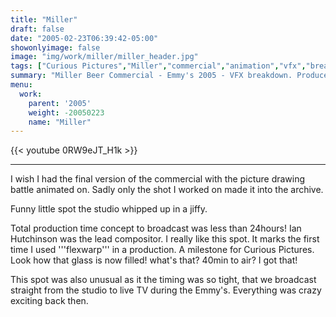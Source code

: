 ```yaml
---
title: "Miller"
draft: false
date: "2005-02-23T06:39:42-05:00"
showonlyimage: false
image: "img/work/miller/miller_header.jpg"
tags: ["Curious Pictures","Miller","commercial","animation","vfx","breakdown"]
summary: "Miller Beer Commercial - Emmy's 2005 - VFX breakdown. Produced by Curious Pictures."
menu:
  work:
    parent: '2005'
    weight: -20050223
    name: "Miller"
---
```


{{< youtube 0RW9eJT_H1k >}}

---


I wish I had the final version of the commercial with the picture drawing battle animated on. Sadly only the shot I worked on made it into the archive.

Funny little spot the studio whipped up in a jiffy.

Total production time concept to broadcast was less than 24hours! Ian Hutchinson was the lead compositor. I really like this spot. It marks the first time I used '''flexwarp''' in a production. A milestone for Curious Pictures. Look how that glass is now filled! what's that? 40min to air? I got that!

This spot was also unusual as it the timing was so tight, that we broadcast straight from the studio to live TV during the Emmy's. Everything was crazy exciting back then.

